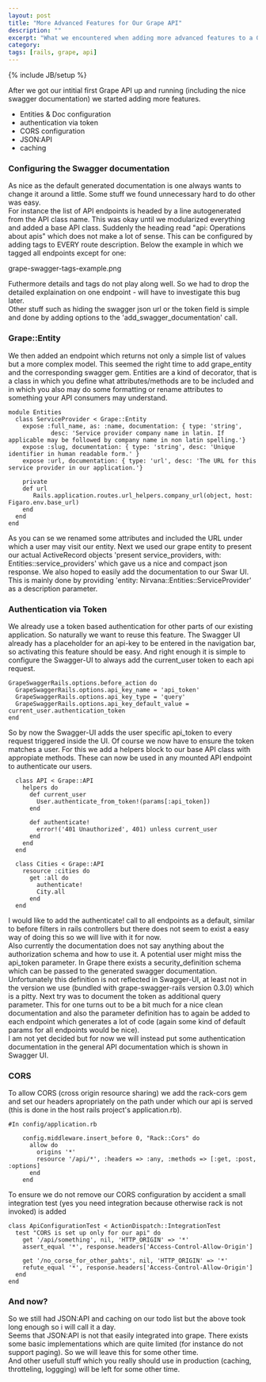 ```yaml
---
layout: post
title: "More Advanced Features for Our Grape API"
description: ""
excerpt: "What we encountered when adding more advanced features to a Grape based API"
category: 
tags: [rails, grape, api]
---
```

{% include JB/setup %}

After we got our intitial first Grape API up and running (including the
nice swagger documentation) we started adding more features.

-   Entities & Doc configuration
-   authentication via token
-   CORS configuration
-   JSON:API
-   caching

### Configuring the Swagger documentation

As nice as the default generated documentation is one always wants to
change it around a little. Some stuff we found unnecessary hard to do
other was easy.\
For instance the list of API endpoints is headed by a line autogenerated
from the API class name. This was okay until we modularized everything
and added a base API class. Suddenly the heading read "api: Operations
about apis" which does not make a lot of sense. This can be configured
by adding tags to EVERY route description. Below the example in which we
tagged all endpoints except for one:

grape-swagger-tags-example.png

Futhermore details and tags do not play along well. So we had to drop
the detailed explaination on one endpoint - will have to investigate
this bug later.\
Other stuff such as hiding the swagger json url or the token field is
simple and done by adding options to the 'add_swagger_documentation'
call.

### Grape::Entity

We then added an endpoint which returns not only a simple list of values
but a more complex model. This seemed the right time to add grape_entity
and the corresponding swagger gem. Entities are a kind of decorator,
that is a class in which you define what attributes/methods are to be
included and in which you also may do some formatting or rename
attributes to something your API consumers may understand.

    module Entities
      class ServiceProvider < Grape::Entity
        expose :full_name, as: :name, documentation: { type: 'string',
                desc: 'Service provider company name in latin. If applicable may be followed by company name in non latin spelling.'}
        expose :slug, documentation: { type: 'string', desc: 'Unique identifier in human readable form.' }
        expose :url, documentation: { type: 'url', desc: 'The URL for this service provider in our application.'}

        private
        def url
           Rails.application.routes.url_helpers.company_url(object, host: Figaro.env.base_url)
        end
      end
    end

As you can se we renamed some attributes and included the URL under
which a user may visit our entity. Next we used our grape entity to
present our actual ActiveRecord objects 'present service_providers,
with: Entities::service_providers' which gave us a nice and compact json
response. We also hoped to easily add the documentation to our Swar UI.
This is mainly done by providing 'entity:
Nirvana::Entities::ServiceProvider' as a description parameter.

### Authentication via Token

We already use a token based authentication for other parts of our
existing application. So naturally we want to reuse this feature. The
Swagger UI already has a placeholder for an api-key to be entered in the
navigation bar, so activating this feature should be easy. And right
enough it is simple to configure the Swagger-UI to always add the
current_user token to each api request.

    GrapeSwaggerRails.options.before_action do
      GrapeSwaggerRails.options.api_key_name = 'api_token'
      GrapeSwaggerRails.options.api_key_type = 'query'
      GrapeSwaggerRails.options.api_key_default_value = current_user.authentication_token
    end

So by now the Swagger-UI adds the user specific api_token to every
request triggered inside the UI. Of course we now have to ensure the
token matches a user. For this we add a helpers block to our base API
class with appropiate methods. These can now be used in any mounted API
endpoint to authenticate our users.

      class API < Grape::API
        helpers do
          def current_user
            User.authenticate_from_token!(params[:api_token])
          end

          def authenticate!
            error!('401 Unauthorized', 401) unless current_user
          end
        end
      end

      class Cities < Grape::API
        resource :cities do
          get :all do
            authenticate!
            City.all
          end
      end

I would like to add the authenticate! call to all endpoints as a
default, similar to before filters in rails controllers but there does
not seem to exist a easy way of doing this so we will live with it for
now.\
Also currently the documentation does not say anything about the
authorization schema and how to use it. A potential user might miss the
api_token parameter. In Grape there exists a security_definition schema
which can be passed to the generated swagger documentation.
Unfortunately this definition is not reflected in Swagger-UI, at least
not in the version we use (bundled with grape-swagger-rails version
0.3.0) which is a pitty. Next try was to document the token as
additional query parameter. This for one turns out to be a bit much for
a nice clean documentation and also the parameter definition has to
again be added to each endpoint which generates a lot of code (again
some kind of default params for all endpoints would be nice).\
I am not yet decided but for now we will instead put some authentication
documentation in the general API documentation which is shown in Swagger
UI.

### CORS

To allow CORS (cross origin resource sharing) we add the rack-cors gem
and set our headers apropriately on the path under which our api is
served (this is done in the host rails project's application.rb).

    #In config/application.rb

        config.middleware.insert_before 0, "Rack::Cors" do
          allow do
            origins '*'
            resource '/api/*', :headers => :any, :methods => [:get, :post, :options]
          end
        end

To ensure we do not remove our CORS configuration by accident a small
integration test (yes you need integration because otherwise rack is not
invoked) is added

    class ApiConfigurationTest < ActionDispatch::IntegrationTest
      test "CORS is set up only for our api" do
        get '/api/something', nil, 'HTTP_ORIGIN' => '*'
        assert_equal '*', response.headers['Access-Control-Allow-Origin']

        get '/no_corse_for_other_pahts', nil, 'HTTP_ORIGIN' => '*'
        refute_equal '*', response.headers['Access-Control-Allow-Origin']
      end
    end

### And now?

So we still had JSON:API and caching on our todo list but the above took
long enough so i will call it a day.\
Seems that JSON:API is not that easily integrated into grape. There
exists some basic implementations which are quite limited (for instance
do not support paging). So we will leave this for some other time.\
And other usefull stuff which you really should use in production
(caching, throtteling, loggging) will be left for some other time.
